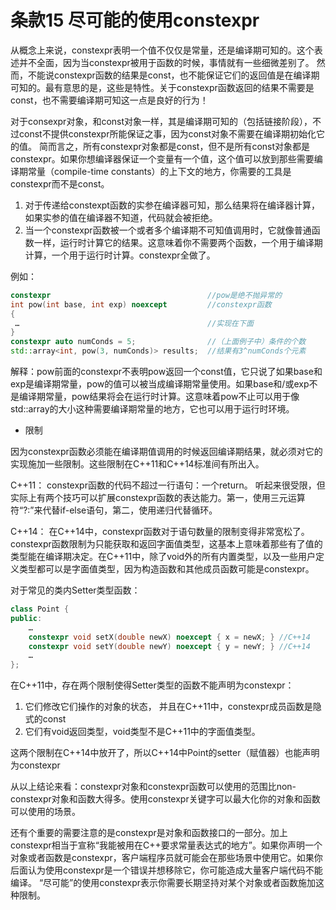# 条款15 尽可能的使用constexpr

从概念上来说，constexpr表明一个值不仅仅是常量，还是编译期可知的。这个表述并不全面，因为当constexpr被用于函数的时候，事情就有一些细微差别了。
然而，不能说constexpr函数的结果是const，也不能保证它们的返回值是在编译期可知的。最有意思的是，这些是特性。关于constexpr函数返回的结果不需要是const，也不需要编译期可知这一点是良好的行为！

对于consexpr对象，和const对象一样，其是编译期可知的（包括链接阶段），不过const不提供constexpr所能保证之事，因为const对象不需要在编译期初始化它的值。
简而言之，所有constexpr对象都是const，但不是所有const对象都是constexpr。如果你想编译器保证一个变量有一个值，这个值可以放到那些需要编译期常量（compile-time constants）的上下文的地方，你需要的工具是constexpr而不是const。

1. 对于传递给constexpt函数的实参在编译器可知，那么结果将在编译器计算，如果实参的值在编译器不知道，代码就会被拒绝。
2. 当一个constexpr函数被一个或者多个编译期不可知值调用时，它就像普通函数一样，运行时计算它的结果。这意味着你不需要两个函数，一个用于编译期计算，一个用于运行时计算。constexpr全做了。

例如：

```cpp
constexpr                                   //pow是绝不抛异常的
int pow(int base, int exp) noexcept         //constexpr函数
{
 …                                          //实现在下面
}
constexpr auto numConds = 5;                //（上面例子中）条件的个数
std::array<int, pow(3, numConds)> results;  //结果有3^numConds个元素

```

解释：pow前面的constexpr不表明pow返回一个const值，它只说了如果base和exp是编译期常量，pow的值可以被当成编译期常量使用。如果base和/或exp不是编译期常量，pow结果将会在运行时计算。这意味着pow不止可以用于像std::array的大小这种需要编译期常量的地方，它也可以用于运行时环境。

* 限制

因为constexpr函数必须能在编译期值调用的时候返回编译期结果，就必须对它的实现施加一些限制。这些限制在C++11和C++14标准间有所出入。

C++11： constexpr函数的代码不超过一行语句：一个return。
听起来很受限，但实际上有两个技巧可以扩展constexpr函数的表达能力。第一，使用三元运算符“?:”来代替if-else语句，第二，使用递归代替循环。

C++14： 在C++14中，constexpr函数对于语句数量的限制变得非常宽松了。
constexpr函数限制为只能获取和返回字面值类型，这基本上意味着那些有了值的类型能在编译期决定。在C++11中，除了void外的所有内置类型，以及一些用户定义类型都可以是字面值类型，因为构造函数和其他成员函数可能是constexpr。

对于常见的类内Setter类型函数：

```cpp
class Point {
public:
    …
    constexpr void setX(double newX) noexcept { x = newX; } //C++14
    constexpr void setY(double newY) noexcept { y = newY; } //C++14
    …
};

```

在C++11中，存在两个限制使得Setter类型的函数不能声明为constexpr：

1. 它们修改它们操作的对象的状态， 并且在C++11中，constexpr成员函数是隐式的const
2. 它们有void返回类型，void类型不是C++11中的字面值类型。

这两个限制在C++14中放开了，所以C++14中Point的setter（赋值器）也能声明为constexpr

从以上结论来看：constexpr对象和constexpr函数可以使用的范围比non-constexpr对象和函数大得多。使用constexpr关键字可以最大化你的对象和函数可以使用的场景。

还有个重要的需要注意的是constexpr是对象和函数接口的一部分。加上constexpr相当于宣称“我能被用在C++要求常量表达式的地方”。如果你声明一个对象或者函数是constexpr，客户端程序员就可能会在那些场景中使用它。如果你后面认为使用constexpr是一个错误并想移除它，你可能造成大量客户端代码不能编译。
“尽可能”的使用constexpr表示你需要长期坚持对某个对象或者函数施加这种限制。
